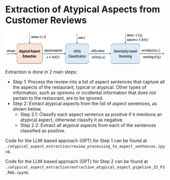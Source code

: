 # Extraction of Atypical Aspects from Customer Reviews

<p align="center">
  <img src="pipeline1.png" height="100">
</p>

Extraction is done in 2 main steps:
- Step 1: Process the review into a list of aspect sentences that capture all the aspects of the restaurant, typical or atypical. Other types of information, such as opinions or incidental information that does not pertain to the restaurant, are to be ignored. 
- Step 2: Extract atypical aspects from the list of aspect sentences, as shown below,
    - Step 2.1: Classify each aspect sentence as positive if it mentions an atypical aspect, otherwise classify it as negative.
    - Step 2.2: Extract all atypical aspects from each of the sentences classified as positive.

Code for the LLM-based approach (GPT) for Step 1 can be found at `./atypical_aspect_extraction/review_processing_to_aspect_sentences.ipynb`.
 
Code for the LLM-based approach (GPT) for Step 2 can be found at `./atypical_aspect_extraction/extraction_atypical_aspect_pipeline_ZS_FS_RAG.ipynb`.
